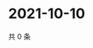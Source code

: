 # 2021-10-10

共 0 条

<!-- BEGIN -->
<!-- 最后更新时间 Sun Oct 10 2021 20:22:22 GMT+0800 (China Standard Time) -->

<!-- END -->
